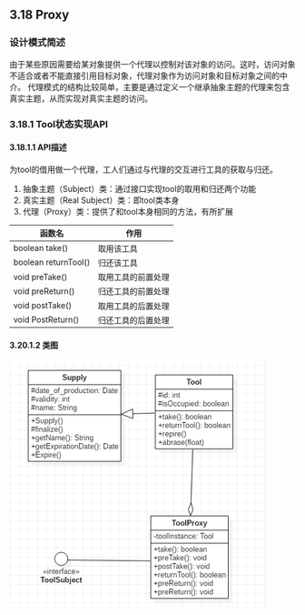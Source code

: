## 3.18 Proxy

### 设计模式简述

由于某些原因需要给某对象提供一个代理以控制对该对象的访问。这时，访问对象不适合或者不能直接引用目标对象，代理对象作为访问对象和目标对象之间的中介。 代理模式的结构比较简单，主要是通过定义一个继承抽象主题的代理来包含真实主题，从而实现对真实主题的访问。 

### 3.18.1 Tool状态实现API

#### 3.18.1.1 API描述

为tool的借用做一个代理，工人们通过与代理的交互进行工具的获取与归还。

1.  抽象主题（Subject）类：通过接口实现tool的取用和归还两个功能 
2.  真实主题（Real Subject）类：即tool类本身
3.  代理（Proxy）类：提供了和tool本身相同的方法，有所扩展

| 函数名               | 作用               |
| -------------------- | ------------------ |
| boolean take()       | 取用该工具         |
| boolean returnTool() | 归还该工具         |
| void preTake()       | 取用工具的前置处理 |
| void preReturn()     | 归还工具的前置处理 |
| void postTake()      | 取用工具的后置处理 |
| void PostReturn()    | 归还工具的后置处理 |

#### 3.20.1.2 类图

![Proxy_class](Diagram/Proxy/Proxy_class.PNG)